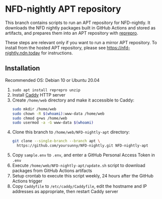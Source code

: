 
# NFD-nightly APT repository

This branch contains scripts to run an APT repository for NFD-nightly.
It downloads the NFD nightly packages built in GitHub Actions and stored as artifacts, and prepares them into an APT repository with [reprepro](https://wiki.debian.org/DebianRepository/SetupWithReprepro).

These steps are relevant only if you want to run a mirror APT repository.
To install from the hosted APT repository, please see https://nfd-nightly.ndn.today for instructions.

## Installation

Recommended OS: Debian 10 or Ubuntu 20.04

1. `sudo apt install reprepro unzip`
2. Install [Caddy](https://caddyserver.com/docs/install) HTTP server
3. Create `/home/web` directory and make it accessible to Caddy:
    ```bash
    sudo mkdir /home/web
    sudo chown -R $(whoami):www-data /home/web
    sudo chmod g+ws /home/web
    sudo usermod -a -G www-data $(whoami)
    ```
4. Clone this branch to `/home/web/NFD-nightly-apt` directory:
    ```bash
    git clone --single-branch --branch apt \
      https://github.com/yoursunny/NFD-nightly.git NFD-nightly-apt
    ```
5. Copy `sample.env` to `.env`, and enter a GitHub Personal Access Token in `.env`
6. Execute `/home/web/NFD-nightly-apt/update.sh` script to download packages from GitHub Actions artifacts
7. Setup crontab to execute this script weekly, 24 hours after the GitHub Actions trigger
8. Copy `Caddyfile` to `/etc/caddy/Caddyfile`, edit the hostname and IP addresses as appropriate, then restart Caddy server
